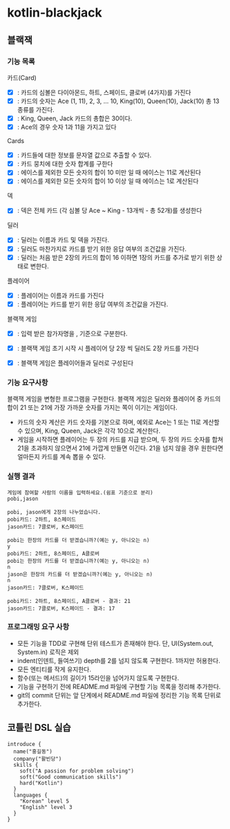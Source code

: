 # kotlin-blackjack

## 블랙잭

### 기능 목록

카드(Card)
- [x] : 카드의 심볼은 다이아몬드, 하트, 스페이드, 클로버 (4가지)를 가진다
- [x] : 카드의 숫자는 Ace (1, 11), 2, 3, ... 10, King(10), Queen(10), Jack(10) 총 13 종류를 가진다.
- [x] : King, Queen, Jack 카드의 총합은 30이다.
- [x] : Ace의 경우 숫자 1과 11을 가지고 있다

Cards
- [x] : 카드들에 대한 정보를 문자열 값으로 추출할 수 있다.
- [x] : 카드 뭉치에 대한 숫자 합계를 구한다
- [x] : 에이스를 제외한 모든 숫자의 합이 10 미만 일 때 에이스는 11로 계산된다
- [x] : 에이스를 제외한 모든 숫자의 합이 10 이상 일 때 에이스는 1로 계산된다

덱
- [x] : 덱은 전체 카드 (각 심볼 당 Ace ~ King - 13개씩 - 총 52개)를 생성한다

딜러
- [x] : 딜러는 이름과 카드 및 덱을 가진다.
- [x] : 딜러도 마찬가지로 카드를 받기 위한 응답 여부의 조건값을 가진다.
- [x] : 딜러는 처음 받은 2장의 카드의 합이 16 이하면 1장의 카드를 추가로 받기 위한 상태로 변한다.

플레이어
- [x] : 플레이어는 이름과 카드를 가진다
- [x] : 플레이어는 카드를 받기 위한 응답 여부의 조건값을 가진다.

블랙잭 게임
- [x] : 입력 받은 참가자명을 , 기준으로 구분한다.
- [x] : 블랙잭 게임 초기 시작 시 플레이어 당 2장 씩 딜러도 2장 카드를 가진다
- [x] : 블랙잭 게임은 플레이어들과 딜러로 구성된다


### 기능 요구사항
블랙잭 게임을 변형한 프로그램을 구현한다. 블랙잭 게임은 딜러와 플레이어 중 카드의 합이 21 또는 21에 가장 가까운 숫자를 가지는 쪽이 이기는 게임이다.

- 카드의 숫자 계산은 카드 숫자를 기본으로 하며, 예외로 Ace는 1 또는 11로 계산할 수 있으며, King, Queen, Jack은 각각 10으로 계산한다.
- 게임을 시작하면 플레이어는 두 장의 카드를 지급 받으며, 두 장의 카드 숫자를 합쳐 21을 초과하지 않으면서 21에 가깝게 만들면 이긴다. 21을 넘지 않을 경우 원한다면 얼마든지 카드를 계속 뽑을 수 있다.

### 실행 결과
```
게임에 참여할 사람의 이름을 입력하세요.(쉼표 기준으로 분리)
pobi,jason

pobi, jason에게 2장의 나누었습니다.
pobi카드: 2하트, 8스페이드
jason카드: 7클로버, K스페이드

pobi는 한장의 카드를 더 받겠습니까?(예는 y, 아니오는 n)
y
pobi카드: 2하트, 8스페이드, A클로버
pobi는 한장의 카드를 더 받겠습니까?(예는 y, 아니오는 n)
n
jason은 한장의 카드를 더 받겠습니까?(예는 y, 아니오는 n)
n
jason카드: 7클로버, K스페이드

pobi카드: 2하트, 8스페이드, A클로버 - 결과: 21
jason카드: 7클로버, K스페이드 - 결과: 17
```

### 프로그래밍 요구 사항
- 모든 기능을 TDD로 구현해 단위 테스트가 존재해야 한다. 단, UI(System.out, System.in) 로직은 제외
- indent(인덴트, 들여쓰기) depth를 2를 넘지 않도록 구현한다. 1까지만 허용한다.
- 모든 엔티티를 작게 유지한다.
- 함수(또는 메서드)의 길이가 15라인을 넘어가지 않도록 구현한다.
- 기능을 구현하기 전에 README.md 파일에 구현할 기능 목록을 정리해 추가한다.
- git의 commit 단위는 앞 단계에서 README.md 파일에 정리한 기능 목록 단위로 추가한다.

## 코틀린 DSL 실습

```
introduce {
  name("홍길동")
  company("활빈당")
  skills {
    soft("A passion for problem solving")
    soft("Good communication skills")
    hard("Kotlin")
  }
  languages {
    "Korean" level 5
    "English" level 3
  }
}
```